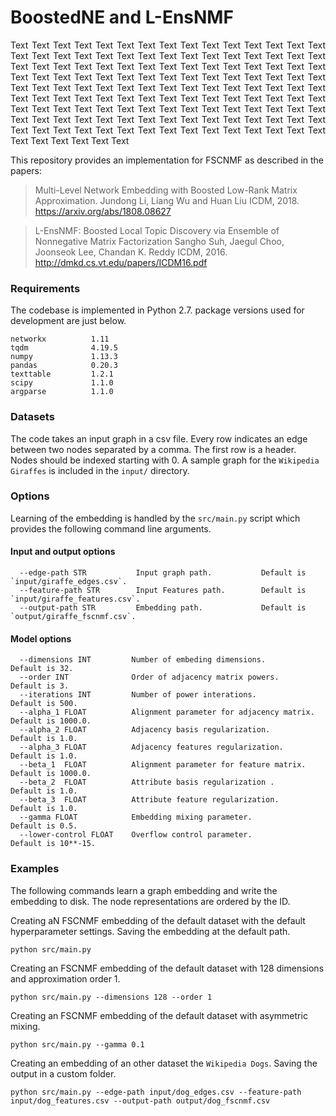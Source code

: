 BoostedNE and L-EnsNMF
============================================
<p align="justify">
Text Text Text Text Text Text Text Text Text Text Text Text Text Text Text Text Text Text Text Text Text Text Text Text Text Text Text Text Text Text Text Text Text Text Text Text Text Text Text Text Text Text Text Text Text Text Text Text Text Text Text Text Text Text Text Text Text Text Text Text Text Text Text Text Text Text Text Text Text Text Text Text Text Text Text Text Text Text Text Text Text Text Text Text Text Text Text Text Text Text Text Text Text Text Text Text Text Text Text Text Text Text Text Text Text Text Text Text Text Text Text Text Text Text Text Text Text Text Text Text Text Text Text Text Text Text Text Text Text Text Text Text Text Text Text Text Text Text Text Text Text 

This repository provides an implementation for FSCNMF as described in the papers:
> Multi-Level Network Embedding with Boosted Low-Rank Matrix Approximation.
> Jundong Li, Liang Wu and Huan Liu
> ICDM, 2018.
> https://arxiv.org/abs/1808.08627


> L-EnsNMF: Boosted Local Topic Discovery via Ensemble of Nonnegative Matrix Factorization
> Sangho Suh, Jaegul Choo, Joonseok Lee, Chandan K. Reddy
> ICDM, 2016.
> http://dmkd.cs.vt.edu/papers/ICDM16.pdf

### Requirements

The codebase is implemented in Python 2.7. package versions used for development are just below.
```
networkx          1.11
tqdm              4.19.5
numpy             1.13.3
pandas            0.20.3
texttable         1.2.1
scipy             1.1.0
argparse          1.1.0
```

### Datasets

The code takes an input graph in a csv file. Every row indicates an edge between two nodes separated by a comma. The first row is a header. Nodes should be indexed starting with 0. A sample graph for the `Wikipedia Giraffes` is included in the  `input/` directory.

### Options

Learning of the embedding is handled by the `src/main.py` script which provides the following command line arguments.

#### Input and output options

```
  --edge-path STR           Input graph path.           Default is `input/giraffe_edges.csv`.
  --feature-path STR        Input Features path.        Default is `input/giraffe_features.csv`.
  --output-path STR         Embedding path.             Default is `output/giraffe_fscnmf.csv`.
```

#### Model options

```
  --dimensions INT         Number of embeding dimensions.                     Default is 32.
  --order INT              Order of adjacency matrix powers.                  Default is 3.
  --iterations INT         Number of power interations.                       Default is 500.
  --alpha_1 FLOAT          Alignment parameter for adjacency matrix.          Default is 1000.0.
  --alpha_2 FLOAT          Adjacency basis regularization.                    Default is 1.0.
  --alpha_3 FLOAT          Adjacency features regularization.                 Default is 1.0.
  --beta_1  FLOAT          Alignment parameter for feature matrix.            Default is 1000.0.
  --beta_2  FLOAT          Attribute basis regularization .                   Default is 1.0.
  --beta_3  FLOAT          Attribute feature regularization.                  Default is 1.0.
  --gamma FLOAT            Embedding mixing parameter.                        Default is 0.5.  
  --lower-control FLOAT    Overflow control parameter.                        Default is 10**-15.  
```

### Examples

The following commands learn a graph embedding and write the embedding to disk. The node representations are ordered by the ID.

Creating aN FSCNMF embedding of the default dataset with the default hyperparameter settings. Saving the embedding at the default path.

```
python src/main.py
```
Creating an FSCNMF embedding of the default dataset with 128 dimensions and approximation order 1.

```
python src/main.py --dimensions 128 --order 1
```

Creating an FSCNMF embedding of the default dataset with asymmetric mixing.

```
python src/main.py --gamma 0.1
```

Creating an embedding of an other dataset the `Wikipedia Dogs`. Saving the output in a custom folder.

```
python src/main.py --edge-path input/dog_edges.csv --feature-path input/dog_features.csv --output-path output/dog_fscnmf.csv
```
